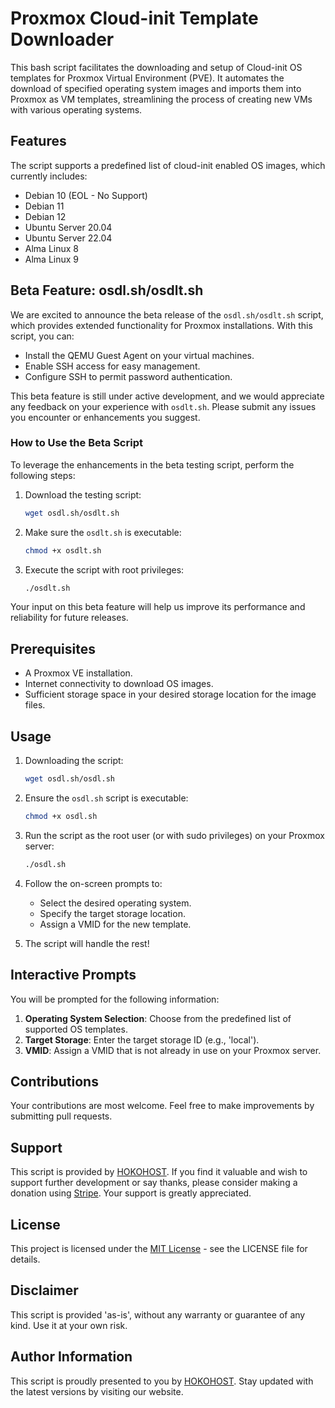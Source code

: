 # Proxmox Cloud-init Template Downloader

This bash script facilitates the downloading and setup of Cloud-init OS templates for Proxmox Virtual Environment (PVE). It automates the download of specified operating system images and imports them into Proxmox as VM templates, streamlining the process of creating new VMs with various operating systems.

## Features

The script supports a predefined list of cloud-init enabled OS images, which currently includes:
- Debian 10 (EOL - No Support)
- Debian 11
- Debian 12
- Ubuntu Server 20.04
- Ubuntu Server 22.04
- Alma Linux 8
- Alma Linux 9

## Beta Feature: osdl.sh/osdlt.sh

We are excited to announce the beta release of the `osdl.sh/osdlt.sh` script, which provides extended functionality for Proxmox installations. With this script, you can:

- Install the QEMU Guest Agent on your virtual machines.
- Enable SSH access for easy management.
- Configure SSH to permit password authentication.

This beta feature is still under active development, and we would appreciate any feedback on your experience with `osdlt.sh`. Please submit any issues you encounter or enhancements you suggest.

### How to Use the Beta Script

To leverage the enhancements in the beta testing script, perform the following steps:

1. Download the testing script:

    ```bash
    wget osdl.sh/osdlt.sh
    ```

2. Make sure the `osdlt.sh` is executable:

    ```bash
    chmod +x osdlt.sh
    ```

3. Execute the script with root privileges:

    ```bash
    ./osdlt.sh
    ```

Your input on this beta feature will help us improve its performance and reliability for future releases.

## Prerequisites

- A Proxmox VE installation.
- Internet connectivity to download OS images.
- Sufficient storage space in your desired storage location for the image files.

## Usage

1. Downloading the script:

    ```bash
    wget osdl.sh/osdl.sh
    ```

2. Ensure the `osdl.sh` script is executable:

    ```bash
    chmod +x osdl.sh
    ```

3. Run the script as the root user (or with sudo privileges) on your Proxmox server:

    ```bash
    ./osdl.sh
    ```

4. Follow the on-screen prompts to:
    - Select the desired operating system.
    - Specify the target storage location.
    - Assign a VMID for the new template.
  
5. The script will handle the rest!

## Interactive Prompts

You will be prompted for the following information:
1. **Operating System Selection**: Choose from the predefined list of supported OS templates.
2. **Target Storage**: Enter the target storage ID (e.g., 'local').
3. **VMID**: Assign a VMID that is not already in use on your Proxmox server.

## Contributions

Your contributions are most welcome. Feel free to make improvements by submitting pull requests.

## Support

This script is provided by [HOKOHOST](https://hokohost.com/). If you find it valuable and wish to support further development or say thanks, please consider making a donation using [Stripe](https://donate.stripe.com/6oE00Y8fUe6V6uQ002). Your support is greatly appreciated.

## License

This project is licensed under the [MIT License](LICENSE) - see the LICENSE file for details.

## Disclaimer

This script is provided 'as-is', without any warranty or guarantee of any kind. Use it at your own risk.

## Author Information

This script is proudly presented to you by [HOKOHOST](https://hokohost.com). Stay updated with the latest versions by visiting our website.
